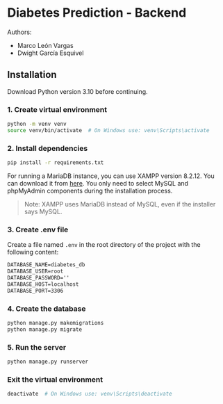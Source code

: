 # Diabetes Prediction - Backend

Authors:
- Marco León Vargas
- Dwight García Esquivel

## Installation

Download Python version 3.10 before continuing.

### 1. Create virtual environment

```bash
python -m venv venv
source venv/bin/activate  # On Windows use: venv\Scripts\activate
```

### 2. Install dependencies

```bash
pip install -r requirements.txt
```

For running a MariaDB instance, you can use XAMPP version 8.2.12. You can download it from [here](https://www.apachefriends.org/download.html). You only need to select MySQL and phpMyAdmin components during the installation process.

> Note: XAMPP uses MariaDB instead of MySQL, even if the installer says MySQL.

### 3. Create .env file

Create a file named `.env` in the root directory of the project with the following content:

```txt
DATABASE_NAME=diabetes_db
DATABASE_USER=root
DATABASE_PASSWORD=''
DATABASE_HOST=localhost
DATABASE_PORT=3306
```


### 4. Create the database

```bash
python manage.py makemigrations
python manage.py migrate
```

### 5. Run the server

```bash
python manage.py runserver
```


### Exit the virtual environment

```bash
deactivate  # On Windows use: venv\Scripts\deactivate
```